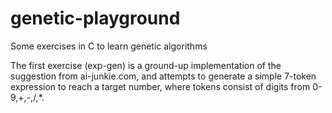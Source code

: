 genetic-playground
==================

Some exercises in C to learn genetic algorithms

The first exercise (exp-gen) is a ground-up implementation of the suggestion 
from ai-junkie.com, and attempts to generate a simple 7-token expression to 
reach a target number, where tokens consist of digits from 0-9,+,-,/,*.
